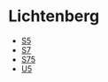 # Lichtenberg
* [S5](../lines/S5.md)
* [S7](../lines/S7.md)
* [S75](../lines/S75.md)
* [U5](../lines/U5.md)
